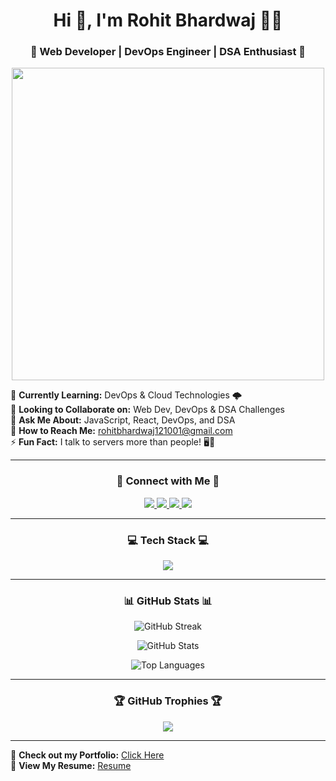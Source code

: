 <h1 align="center">Hi 👋, I'm Rohit Bhardwaj 👨‍💻</h1>
<h3 align="center">🚀 Web Developer | DevOps Engineer | DSA Enthusiast 🚀</h3>

<p align="center">
  <img src="https://media.giphy.com/media/qgQUggAC3Pfv687qPC/giphy.gif" width="500"/>
</p>

🌱 **Currently Learning:** DevOps & Cloud Technologies 🌩️  
👯 **Looking to Collaborate on:** Web Dev, DevOps & DSA Challenges  
💬 **Ask Me About:** JavaScript, React, DevOps, and DSA  
📩 **How to Reach Me:** rohitbhardwaj121001@gmail.com  
⚡ **Fun Fact:** I talk to servers more than people! 🖥️💬  

---

<h3 align="center">🚀 Connect with Me 🚀</h3>
<p align="center">
  <a href="https://linkedin.com/in/rohitbhardwaj" target="blank">
    <img src="https://img.shields.io/badge/LinkedIn-0A66C2?style=for-the-badge&logo=linkedin&logoColor=white" />
  </a>
  <a href="https://instagram.com/btwits__rohittt" target="blank">
    <img src="https://img.shields.io/badge/Instagram-E4405F?style=for-the-badge&logo=instagram&logoColor=white" />
  </a>
  <a href="https://codeforces.com/profile/rohitbhardwajjj" target="blank">
    <img src="https://img.shields.io/badge/Codeforces-1F8ACB?style=for-the-badge&logo=codeforces&logoColor=white" />
  </a>
  <a href="https://www.leetcode.com/rohitbhardwaj121001" target="blank">
    <img src="https://img.shields.io/badge/LeetCode-FFA116?style=for-the-badge&logo=leetcode&logoColor=black" />
  </a>
</p>

---

<h3 align="center">💻 Tech Stack 💻</h3>
<p align="center">
  <img src="https://skillicons.dev/icons?i=html,css,js,react,nodejs,express,mongodb,mysql,bootstrap,tailwind,docker,kubernetes,aws,git,linux,bash,python,c,cpp" />
</p>

---

<h3 align="center">📊 GitHub Stats 📊</h3>
<p align="center">
  <img src="https://github-readme-streak-stats.herokuapp.com/?user=rohitbhardwajj&theme=dark" alt="GitHub Streak" />
</p>
<p align="center">
  <img src="https://github-readme-stats.vercel.app/api?username=rohitbhardwajj&show_icons=true&theme=dark" alt="GitHub Stats" />
</p>
<p align="center">
  <img src="https://github-readme-stats.vercel.app/api/top-langs/?username=rohitbhardwajj&layout=compact&theme=dark" alt="Top Languages" />
</p>

---

<h3 align="center">🏆 GitHub Trophies 🏆</h3>
<p align="center">
  <img src="https://github-profile-trophy.vercel.app/?username=rohitbhardwajj&theme=darkhub&margin-w=15" />
</p>

---

🚀 **Check out my Portfolio:** [Click Here](portfolio)  
📄 **View My Resume:** [Resume](resume)
